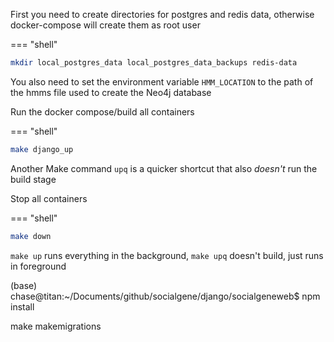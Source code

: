 
First you need to create directories for postgres and redis data, otherwise docker-compose will create them as root user

=== "shell"
```bash
mkdir local_postgres_data local_postgres_data_backups redis-data
```

You also need to set the environment variable `HMM_LOCATION` to the path of the hmms file used to create the Neo4j database

Run the docker compose/build all containers

=== "shell"
```bash
make django_up
```

Another Make command `upq` is a quicker shortcut that also *doesn't* run the build stage

Stop all containers

=== "shell"
```bash
make down 
```

`make up` runs everything in the background, `make upq` doesn't build, just runs in foreground

(base) chase@titan:~/Documents/github/socialgene/django/socialgeneweb$ npm install

make makemigrations

